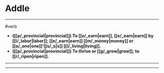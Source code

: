 # Addle
---
#verb
- **([[p/_provincial|provincial]]) To [[e/_earn|earn]], [[e/_earn|earn]] by [[l/_labor|labor]]; [[e/_earn|earn]] [[m/_money|money]] or [[o/_one|one]]'[[s/_s|s]] [[l/_living|living]].**
- **([[p/_provincial|provincial]]) To thrive or [[g/_grow|grow]]; to [[r/_ripen|ripen]].**
---
---
